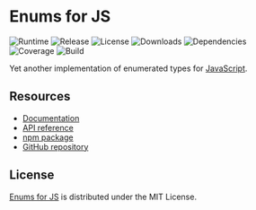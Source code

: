 # Enums for JS
![Runtime](https://img.shields.io/badge/node-%3E%3D8.11-brightgreen.svg) ![Release](https://img.shields.io/npm/v/@cedx/enum.svg) ![License](https://img.shields.io/npm/l/@cedx/enum.svg) ![Downloads](https://img.shields.io/npm/dt/@cedx/enum.svg) ![Dependencies](https://david-dm.org/cedx/enum.js.svg) ![Coverage](https://coveralls.io/repos/github/cedx/enum.js/badge.svg) ![Build](https://travis-ci.com/cedx/enum.js.svg)

Yet another implementation of enumerated types for [JavaScript](https://developer.mozilla.org/en-US/docs/Web/JavaScript).

## Resources
- [Documentation](https://dev.belin.io/enum.js)
- [API reference](https://dev.belin.io/enum.js/api)
- [npm package](https://www.npmjs.com/package/@cedx/enum)
- [GitHub repository](https://github.com/cedx/enum.js)

## License
[Enums for JS](https://dev.belin.io/enum.js) is distributed under the MIT License.
